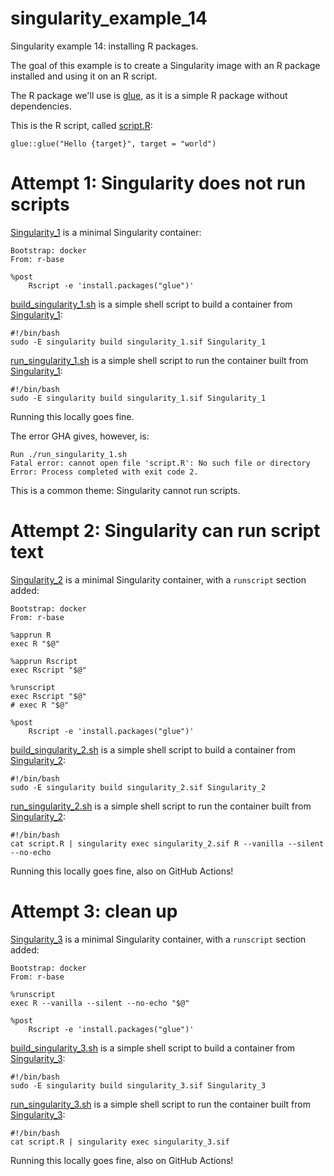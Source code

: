 # singularity_example_14

Singularity example 14: installing R packages.

The goal of this example is to create a Singularity image with
an R package installed and using it on an R script.

The R package we'll use is [glue](https://CRAN.R-project.org/package=glue), 
as it is a simple R package without dependencies.

This is the R script, called [script.R](script.R):

```
glue::glue("Hello {target}", target = "world")
```

# Attempt 1: Singularity does not run scripts

[Singularity_1](Singularity_1) is a minimal Singularity container:

```
Bootstrap: docker
From: r-base

%post
    Rscript -e 'install.packages("glue")'
```

[build_singularity_1.sh](build_singularity_1.sh) is a simple shell script 
to build a container from [Singularity_1](Singularity_1):

```
#!/bin/bash
sudo -E singularity build singularity_1.sif Singularity_1
```

[run_singularity_1.sh](run_singularity_1.sh) is a simple shell script
to run the container built from [Singularity_1](Singularity_1):

```
#!/bin/bash
sudo -E singularity build singularity_1.sif Singularity_1
```

Running this locally goes fine.

The error GHA gives, however, is:

```
Run ./run_singularity_1.sh
Fatal error: cannot open file 'script.R': No such file or directory
Error: Process completed with exit code 2.
```

This is a common theme: Singularity cannot run scripts.

# Attempt 2: Singularity can run script text

[Singularity_2](Singularity_2) is a minimal Singularity container,
with a `runscript` section added:

```
Bootstrap: docker
From: r-base

%apprun R
exec R "$@"

%apprun Rscript
exec Rscript "$@"

%runscript
exec Rscript "$@"
# exec R "$@"

%post
    Rscript -e 'install.packages("glue")'
```

[build_singularity_2.sh](build_singularity_2.sh) is a simple shell script 
to build a container from [Singularity_2](Singularity_2):

```
#!/bin/bash
sudo -E singularity build singularity_2.sif Singularity_2
```

[run_singularity_2.sh](run_singularity_2.sh) is a simple shell script
to run the container built from [Singularity_2](Singularity_2):

```
#!/bin/bash
cat script.R | singularity exec singularity_2.sif R --vanilla --silent --no-echo
```

Running this locally goes fine, also on GitHub Actions!

# Attempt 3: clean up

[Singularity_3](Singularity_3) is a minimal Singularity container,
with a `runscript` section added:

```
Bootstrap: docker
From: r-base

%runscript
exec R --vanilla --silent --no-echo "$@"

%post
    Rscript -e 'install.packages("glue")'
```

[build_singularity_3.sh](build_singularity_3.sh) is a simple shell script 
to build a container from [Singularity_3](Singularity_3):

```
#!/bin/bash
sudo -E singularity build singularity_3.sif Singularity_3
```

[run_singularity_3.sh](run_singularity_3.sh) is a simple shell script
to run the container built from [Singularity_3](Singularity_3):

```
#!/bin/bash
cat script.R | singularity exec singularity_3.sif
```

Running this locally goes fine, also on GitHub Actions!

